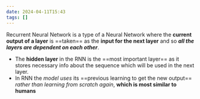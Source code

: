 ```yaml
---
date: 2024-04-11T15:43
tags: []
---
```

Recurrent Neural Network is a type of a Neural Network where the **current output of a layer** is ==taken== as the **input for the next layer** and so ***all the layers are dependent on each other***.
- The **hidden layer** in the RNN is the ==most important layer== as it stores necessary info about the sequence which will be used in the next layer.
- In RNN the *model uses* its ==previous learning to get the new output== *rather than* *learning from scratch again*, **which is most similar to humans**